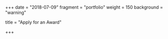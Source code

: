 +++
date = "2018-07-09"
fragment = "portfolio"
weight = 150
background = "warning"

title = "Apply for an Award"


+++
